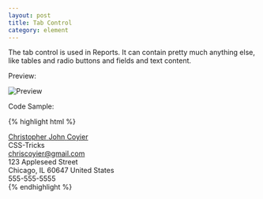 ```yaml
---
layout: post
title: Tab Control
category: element
---
```


The tab control is used in Reports. It can contain pretty much anything else, like tables and radio buttons and fields and text content.

Preview:

![Preview](http://placehold.it/350x150)

Code Sample:

{% highlight html %}
<div id="hcard-Christopher-John-Coyier" class="vcard">
 <a class="url fn n" href="http://chriscoyier.net">
  <span class="given-name">Christopher</span>
  <span class="additional-name">John</span>
  <span class="family-name">Coyier</span>
</a>
 <div class="org">CSS-Tricks</div>
 <a class="email" href="mailto:chriscoyier@gmail.com">chriscoyier@gmail.com</a>
 <div class="adr">
  <div class="street-address">123 Appleseed Street</div>
  <span class="locality">Chicago</span>, <span class="region">IL </span> <span class="postal-code">60647</span>
  <span class="country-name">United States</span>
 </div>
 <div class="tel">555-555-5555</div>
</div>
{% endhighlight %}
